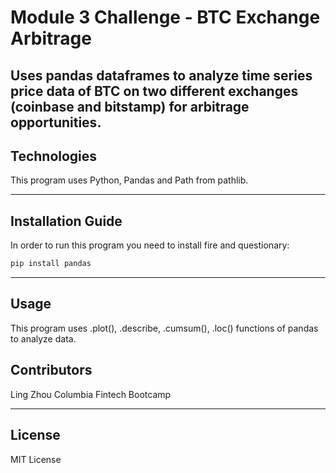 # Module 3 Challenge - BTC Exchange Arbitrage
Uses pandas dataframes to analyze time series price data of BTC on two different exchanges (coinbase and bitstamp) for arbitrage opportunities.
---

## Technologies

This program  uses Python, Pandas and Path from pathlib.

---

## Installation Guide

In order to run this program you need to install fire and questionary:

```python
pip install pandas
```
---

## Usage

This program uses .plot(), .describe, .cumsum(), .loc() functions of pandas to analyze data.

## Contributors

Ling Zhou
Columbia Fintech Bootcamp 

---

## License

MIT License